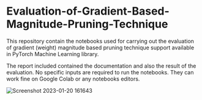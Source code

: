 # Evaluation-of-Gradient-Based-Magnitude-Pruning-Technique

This repository contain the notebooks used for carrying out the evaluation of gradient (weight) magnitude based pruning technique support available in PyTorch Machine Learning library.

The report included contained the documentation and also the result of the evaluation. No specific inputs are required to run the notebooks. They can work fine on Google Colab or any notebooks editors.

![Screenshot 2023-01-20 161643](https://user-images.githubusercontent.com/34750589/213733667-e4528b60-3887-4197-8a95-73108ff6562f.png)
